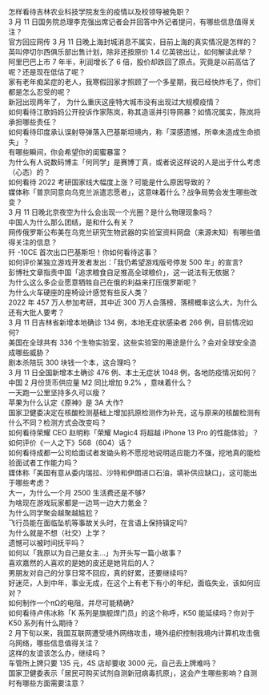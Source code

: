 怎样看待吉林农业科技学院发生的疫情以及校领导被免职？  
3 月 11 日国务院总理李克强出席记者会并回答中外记者提问，有哪些信息值得关注？  
官方回应网传 3 月 11 日晚上海封城消息不属实，目前上海的真实情况是怎样的？  
英叫停切尔西俱乐部出售计划，除非还按原价 1.4 亿英镑出让，如何解读此举？  
阿里巴巴上市 7 年半，利润增长了 6 倍，股价却跌回了原点。究竟是以前高估了呢？还是现在低估了呢？  
家有老年痴呆症的老人，我寒假回家才照顾了一个多星期，我已经快炸毛了，你们都是怎么忍受的呢？  
新冠出现两年了， 为什么重庆这座特大城市没有出现过大规模疫情？  
如何看待江歌妈妈公开投诉作家陈岚，称其造谣并引导网暴？如情况属实，陈岚将承担哪些责任？  
如何看待印度承认误射导弹落入巴基斯坦境内，称「深感遗憾，所幸未造成生命损失」？  
有哪些瞬间，你会希望你的闺蜜暴富？  
为什么有人说数码博主「何同学」是赛博丁真，或者说这样说的人是出于什么考虑（心态）的？  
如何看待 2022 考研国家线大幅度上涨？可能是什么原因导致的？  
媒体称「普京同意向乌克兰派遣志愿者」，这意味着什么？战争局势会发生哪些改变？  
3 月 11 日晚北京夜空为什么会出现一个光圈？是什么物理现象吗？  
中国人为什么那么团结，是和什么有关？  
网传俄罗斯公布美在乌克兰研究生物武器的实验室资料网盘（来源未知）有哪些值得关注的信息？  
歼 -10CE 首次出口巴基斯坦！你如何看待这事？  
如何评价某独立游戏开发者发出：「我仍希望游戏版号停发 500 年」的宣言?  
彭博社文章指责中国「追求粮食自足推高全球粮价」，这一说法有无依据？  
为什么这么多企业愿意牺牲自己在俄的利益来打压俄罗斯呢？  
为什么火车硬座的座椅设计感觉有些反人类？  
2022 年 457 万人参加考研，其中近 300 万人会落榜，落榜概率这么大，为什么还有大批人要考？  
3 月 11 日吉林省新增本地确诊 134 例，本地无症状感染者 266 例，目前情况如何?  
美国在全球共有 336 个生物实验室，这些实验室的用途是什么？会对全球安全造成哪些威胁？  
剧本杀陪玩 300 块钱一个本，这合理吗？  
3 月 11 日全国新增本土确诊 476 例、本土无症状 1048 例，各地防疫情况如何？  
中国 2 月份货币供应量 M2 同比增加 9.2% ，意味着什么？  
一天跑一公里坚持多久可以瘦？  
苹果为什么认定《原神》是 3A 大作?  
国家卫健委决定在核酸检测基础上增加抗原检测作为补充，这与原来的核酸检测有什么不同？检测方式会改变吗？  
如何看待荣耀 CEO 赵明称「荣耀 Magic4 将超越 iPhone 13 Pro 的性能体验」？  
如何评价《一人之下》568（604）话？  
如何看待成都一公司给面试者发锄头称不愿挖地说明适应能力不强，挖地真的能检验面试者工作能力吗？  
媒体称「美国有意从委内瑞拉、沙特和伊朗进口石油，填补供应缺口」，这可能出于哪些考虑？  
大一，为什么一个月 2500 生活费还是不够?  
为啥现在游戏玩家都是一边骂一边大力氪金？  
为什么同学聚会越聚越尴尬？  
飞行员能在面临坠机等事故关头时，在言语上保持镇定吗?  
为什么就是不想（社交）上学？  
遗憾可以被时间抚平吗？  
如何以「我原以为自己是女主…」为开头写一篇小故事？  
喜欢嘉然的人喜欢的是她的皮还是她背后的人？  
男朋友对自己的分享日常不回应，真的好累，还要继续吗?  
好迷茫，人到中年，事业无成，在这个上有老下有小的年纪，面临失业，该如何应对？  
如何制作一个πΩ的电阻，并尽可能精确?  
如何看待卢伟冰称「K 系列是旗舰焊门员」的这个称呼，K50 能延续吗？你对于 K50 系列有什么期待？  
2 月下旬以来，我国互联网遭受境外网络攻击，境外组织控制我境内计算机攻击俄乌网络，哪些信息值得关注？  
这样的友谊该怎么办，继续吗？  
车管所上牌只要 135 元，4S 店却要收 3000 元，自己去上牌难吗？  
国家卫健委表示「居民可购买试剂自测新冠病毒抗原」，这会产生哪些影响？自测时有哪些方面需要注意？  
